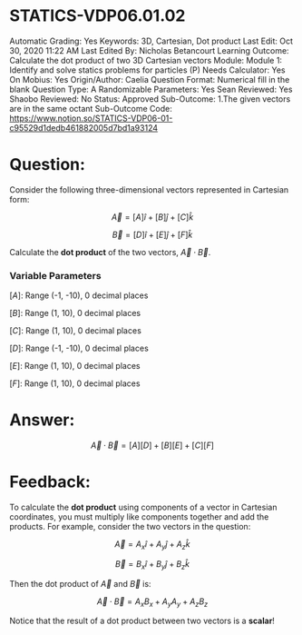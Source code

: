 # STATICS-VDP06.01.02

Automatic Grading: Yes
Keywords: 3D, Cartesian, Dot product
Last Edit: Oct 30, 2020 11:22 AM
Last Edited By: Nicholas Betancourt
Learning Outcome: Calculate the dot product of two 3D Cartesian vectors
Module: Module 1: Identify and solve statics problems for particles (P)
Needs Calculator: Yes
On Mobius: Yes
Origin/Author: Caelia
Question Format: Numerical fill in the blank
Question Type: A
Randomizable Parameters: Yes
Sean Reviewed: Yes
Shaobo Reviewed: No
Status: Approved
Sub-Outcome: 1.The given vectors are in the same octant
Sub-Outcome Code: https://www.notion.so/STATICS-VDP06-01-c95529d1dedb461882005d7bd1a93124

# Question:

Consider the following three-dimensional vectors represented in Cartesian form: 

$$\overrightarrow{A}=[A]\hat{i}+[B]\hat{j}+[C]\hat{k}$$

$$\overrightarrow{B}=[D]\hat{i}+[E]\hat{j}+[F]\hat{k}$$

Calculate the **dot product** of the two vectors, $\overrightarrow{A}\cdot\overrightarrow{B}$.

### Variable Parameters

$[A]:$ Range (-1, -10), 0 decimal places

$[B]:$ Range (1, 10), 0 decimal places

$[C]:$ Range (1, 10), 0 decimal places

$[D]:$ Range (-1, -10), 0 decimal places

$[E]:$ Range (1, 10), 0 decimal places

$[F]:$ Range (1, 10), 0 decimal places

# Answer:

$$\overrightarrow{A}\cdot\overrightarrow{B}=[A][D]+[B][E]+[C][F]$$

# Feedback:

To calculate the **dot product** using components of a vector in Cartesian coordinates, you must multiply like components together and add the products. For example, consider the two vectors in the question:

$$\overrightarrow{A}=A_{x}\hat{i}+A_{y}\hat{j}+A_{z}\hat{k}$$

$$\overrightarrow{B}=B_{x}\hat{i}+B_{y}\hat{j}+B_{z}\hat{k}$$

Then the dot product of $\overrightarrow{A}$ and $\overrightarrow{B}$ is:

$$\overrightarrow{A}\cdot\overrightarrow{B}=A_{x}B_{x}+A_{y}A_{y}+A_{z}B_{z}$$

Notice that the result of a dot product between two vectors is a **scalar**!